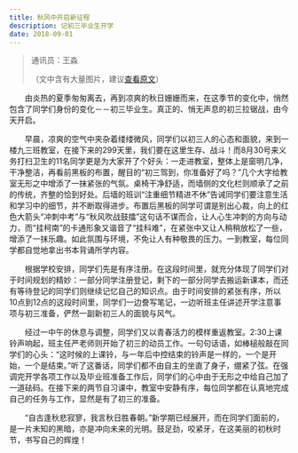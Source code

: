 ```yaml
---
title: 秋风中开启新征程
description: 记初三毕业生开学
date: 2018-09-01
---
```


> 通讯员：王淼
>
> （文中含有大量图片，建议[查看原文](https://www.meipian.cn/1kb9awvo)）

　　由炎热的夏季匆匆离去，再到凉爽的秋日姗姗而来，在这季节的变化中，悄然包含了同学们身份的变化－－初三毕业生。真正的、悄无声息的初三拉锯战，由今天开启。

　　早晨，凉爽的空气中夹杂着缕缕微风，同学们以初三人的心态和面貌，来到一楼九三班教室，在接下来的299天里，我们要在这里生存、战斗！而8月30号来义务打扫卫生的11名同学更是为大家开了个好头：一走进教室，整体上是窗明几净，干净整洁，再看前黑板的布置，醒目的“初三驾到，你准备好了吗？”几个大字给教室无形之中增添了一抹紧张的气氛。桌椅干净舒适，而墙侧的文化栏则顺承了之前的传统，齐整的恰到好处。后墙的班训“注重细节精进不休”告诫同学们要注意生活和学习中的细节，并不断取得进步。布置后黑板的同学可谓是别出心裁，向上的红色大箭头“冲刺中考”与“秋风吹战鼓擂”这句话不谋而合，让人心生冲刺的方向与动力，而“挂柯南”的卡通形象又谐音了“挂科难”，在紧张中又让人稍稍放松了一些，增添了一抹乐趣。如此氛围与环境，不免让人有种敬畏的压力。一到教室，每位同学都自觉地拿出书本背诵所学内容。

　　根据学校安排，同学们先是有序注册。在这段时间里，就充分体现了同学们对于时间规划的精妙：一部分同学注册登记，剩下的一部分同学去搬运新课本，而还有等待登记的同学们则继续记忆自己的知识点。由于时间安排的紧张有序，所以10点到12点的这段时间里，同学们一边誊写笔记，一边听班主任讲述开学注意事项与初三准备，俨然一副新初三人的面貌与风气。

　　经过一中午的休息与调整，同学们又以青春活力的模样重返教室。2:30上课铃声响起，班主任严老师则开始了初三的动员工作。一句句话语，如棒槌般敲在同学们的心头：“这时候的上课铃，与一年后中控结束的铃声是一样的，一个是开始，一个是结束。”听了这番话，同学们都不由自主的坐直了身子，绷紧了弦。在强调完开学各项工作以及毕业班准备工作后，同学们的心中由于无形之中给自己加了一道砝码。在接下来的两节自习课中，教室中安静有序，每位同学都在认真地完成自己的任务与工作，显然是有了初三的准备。

　　“自古逢秋悲寂寥，我言秋日胜春朝。”新学期已经展开，而在同学们面前的，是一片未知的黑暗，亦是冲向未来的光明。鼓足劲，咬紧牙，在这美丽的初秋时节，书写自己的辉煌！
